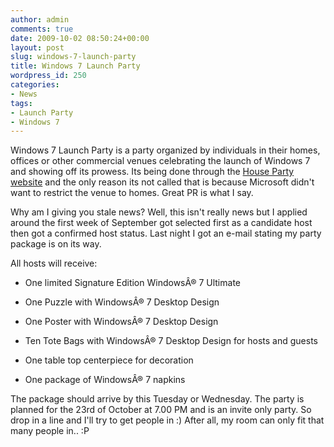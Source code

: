 ```yaml
---
author: admin
comments: true
date: 2009-10-02 08:50:24+00:00
layout: post
slug: windows-7-launch-party
title: Windows 7 Launch Party
wordpress_id: 250
categories:
- News
tags:
- Launch Party
- Windows 7
---
```


Windows 7 Launch Party is a party organized by individuals in their homes, offices or other commercial venues celebrating the launch of Windows 7 and showing off its prowess. Its being done through the [House Party website](http://www.houseparty.com/) and the only reason its not called that is because Microsoft didn't want to restrict the venue to homes. Great PR is what I say.

Why am I giving you stale news? Well, this isn't really news but I applied around the first week of September got selected first as a candidate host then got a confirmed host status. Last night I got an e-mail stating my party package is on its way.

All hosts will receive:



	
  * One limited Signature Edition WindowsÂ® 7 Ultimate

	
  * One Puzzle with WindowsÂ® 7 Desktop Design

	
  * One Poster with WindowsÂ® 7 Desktop Design

	
  * Ten Tote Bags with WindowsÂ® 7 Desktop Design for hosts and guests

	
  * One table top centerpiece for decoration

	
  * One package of WindowsÂ® 7 napkins


The package should arrive by this Tuesday or Wednesday. The party is planned for the 23rd of October at 7.00 PM and is an invite only party. So drop in a line and I'll try to get people in :) After all, my room can only fit that many people in.. :P
